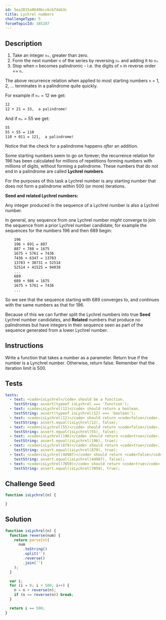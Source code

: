 ```yaml
---
id: 5ea2815a8640bcc6cb7dab3c
title: Lychrel numbers
challengeType: 5
forumTopicId: 385287
---
```


## Description

<section id='description'>

<ol>
  <li>Take an integer <code>n₀</code>, greater than zero.</li>
  <li>Form the next number <code>n</code> of the series by reversing <code>n₀</code> and adding it to <code>n₀</code></li>
  <li>Stop when <code>n</code> becomes palindromic - i.e. the digits of <code>n</code> in reverse order == <code>n</code>.</li>
</ol>

The above recurrence relation when applied to most starting numbers `n` = 1, 2, ... terminates in a palindrome quite quickly.

For example if `n₀` = 12 we get:

```bash
12
12 + 21 = 33,  a palindrome!
```

And if `n₀` = 55 we get:

```bash
55
55 + 55 = 110
110 + 011 = 121,  a palindrome!
```

Notice that the check for a palindrome happens *after* an addition.

Some starting numbers seem to go on forever; the recurrence relation for 196 has been calculated for millions of repetitions forming numbers with millions of digits, without forming a palindrome. These numbers that do not end in a palindrome are called **Lychrel numbers**.

For the purposes of this task a Lychrel number is any starting number that does not form a palindrome within 500 (or more) iterations.

**Seed and related Lychrel numbers:**

Any integer produced in the sequence of a Lychrel number is also a Lychrel number.

In general, any sequence from one Lychrel number *might* converge to join the sequence from a prior Lychrel number candidate; for example the sequences for the numbers 196 and then 689 begin:

```bash
    196
    196 + 691 = 887
    887 + 788 = 1675
    1675 + 5761 = 7436
    7436 + 6347 = 13783
    13783 + 38731 = 52514
    52514 + 41525 = 94039
    ...
    689
    689 + 986 = 1675
    1675 + 5761 = 7436
    ...
```

So we see that the sequence starting with 689 converges to, and continues with the same numbers as that for 196.

Because of this we can further split the Lychrel numbers into true **Seed** Lychrel number candidates, and **Related** numbers that produce no palindromes but have integers in their sequence seen as part of the sequence generated from a lower Lychrel number.

</section>

## Instructions

<section id='instructions'>

Write a function that takes a number as a parameter. Return true if the number is a Lynchrel number. Otherwise, return false. Remember that the iteration limit is 500.

</section>

## Tests

<section id='tests'>

```yml
tests:
  - text: <code>isLychrel</code> should be a function.
    testString: assert(typeof isLychrel === 'function');
  - text: <code>isLychrel(12)</code> should return a boolean.
    testString: assert(typeof isLychrel(12) === 'boolean');
  - text: <code>isLychrel(12)</code> should return <code>false</code>.
    testString: assert.equal(isLychrel(12), false);
  - text: <code>isLychrel(55)</code> should return <code>false</code>.
    testString: assert.equal(isLychrel(55), false);
  - text: <code>isLychrel(196)</code> should return <code>true</code>.
    testString: assert.equal(isLychrel(196), true);
  - text: <code>isLychrel(879)</code> should return <code>true</code>.
    testString: assert.equal(isLychrel(879), true);
  - text: <code>isLychrel(44987)</code> should return <code>false</code>.
    testString: assert.equal(isLychrel(44987), false);
  - text: <code>isLychrel(7059)</code> should return <code>true</code>.
    testString: assert.equal(isLychrel(7059), true);
```

</section>

## Challenge Seed

<section id='challengeSeed'>

<div id='js-seed'>

```js
function isLychrel(n) {

}
```

</div>

</section>

## Solution

<section id='solution'>

```js
function isLychrel(n) {
  function reverse(num) {
    return parseInt(
      num
        .toString()
        .split('')
        .reverse()
        .join('')
    );
  }

  var i;
  for (i = 0; i < 500; i++) {
    n = n + reverse(n);
    if (n == reverse(n)) break;
  }

  return i == 500;
}
```

</section>

